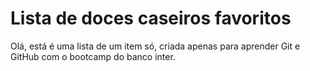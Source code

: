 # Lista de doces caseiros favoritos

Olá, está é uma lista de um item só, criada apenas para aprender Git e GitHub com o bootcamp do banco inter.